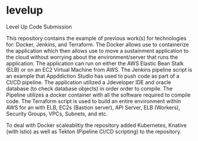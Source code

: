 # levelup
Level Up Code Submission

This repository contains the example of previous work(s) for technologies for: Docker, Jenkins, and Terraform. The Docker allows use to containerize the application which then allows use to move a sustainment application to the cloud without worrying about the environment/server that runs the application. The application can run on either the AWS Elastic Bean Stalk (ELB) or on an EC2 Virtual Machine from AWS. The Jenkins pipeline script is an example that Appddiction Studio has used to push code as part of a CI/CD pipeline. The application utilized a Jdeveloper IDE and oracle database (to check database objects) in order order to compile. The Pipeline utilizes a docker container with all the software required to compile code. The Terraform script is used to build an entire environment within AWS for an with ELB, EC2s (Bastion server), API Server, ELB (Workers), Security Groups, VPCs, Subnets, and etc. 

To deal with Docker scaleabiltiy the repository added Kubernetes, Knative (with Istio) as well as Tekton (Pipeline CI/CD scripting) to the repository. 
